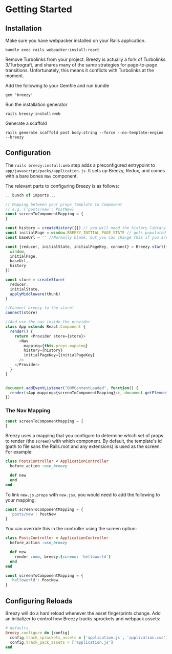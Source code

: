 # Getting Started

## Installation

Make sure you have webpacker installed on your Rails application.

```text
bundle exec rails webpacker:install:react
```

Remove Turbolinks from your project. Breezy is actually a fork of Turbolinks 3/Turbograft, and shares many of the same strategies for page-to-page transitions. Unfortunately, this means it conflicts with Turbolinks at the moment.

Add the following to your Gemfile and run bundle

```text
gem 'breezy'
```

Run the installation generator

```text
rails breezy:install:web
```

Generate a scaffold

```text
rails generate scaffold post body:string --force --no-template-engine --breezy
```

## Configuration

The `rails breezy:install:web` step adds a preconfigured entrypoint to `app/javascript/packs/application.js`. It sets up Breezy, Redux, and comes with a bare bones `Nav` component.

The relevant parts to configuring Breezy is as follows:

```javascript
...bunch of imports...

// Mapping between your props template to Component
// e.g, {'posts/new': PostNew}
const screenToComponentMapping = {
}

const history = createHistory({}) // you will need the history library
const initialPage = window.BREEZY_INITIAL_PAGE_STATE // gets populated automatically
const baseUrl = '' //Normally blank, but you can change this if you are using react-native

const {reducer, initialState, initialPageKey, connect} = Breezy.start({
  window,
  initialPage,
  baseUrl,
  history
})

const store = createStore(
  reducer,
  initialState,
  applyMiddleware(thunk)
)

//Connect breezy to the store!
connect(store)

//And use the nav inside the provider
class App extends React.Component {
  render() {
    return <Provider store={store}>
      <Nav
        mapping={this.props.mapping}
        history={history}
        initialPageKey={initialPageKey}
      />
    </Provider>
  }
}


document.addEventListener("DOMContentLoaded", function() {
  render(<App mapping={screenToComponentMapping}/>, document.getElementById('app'))
})
```

### The Nav Mapping

```javascript
const screenToComponentMapping = {
}
```

Breezy uses a mapping that you configure to determine which set of props to render \(the `screen`\) with which component. By default, the template's id \(path to file sans the Rails.root and any extensions\) is used as the screen. For example:

```ruby
class PostsController < ApplicationController
  before_action :use_breezy

  def new
  end
end
```

To link `new.js.props` with `new.jsx`, you would need to add the following to your mapping:

```javascript
const screenToComponentMapping = {
  'posts/new': PostNew
}
```

You can override this in the controller using the screen option:

```ruby
class PostsController < ApplicationController
  before_action :use_breezy

  def new
    render :new, breezy:{screen: 'helloworld'}
  end
end
```

```javascript
const screenToComponentMapping = {
  'helloworld': PostNew
}
```

## Configuring Reloads

Breezy will do a hard reload whenever the asset fingerprints change. Add an initializer to control how Breezy tracks sprockets and webpack assets:

```ruby
# defaults
Breezy.configure do |config|
  config.track_sprockets_assets = ['application.js', 'application.css']
  config.track_pack_assets = ['application.js']
end
```

